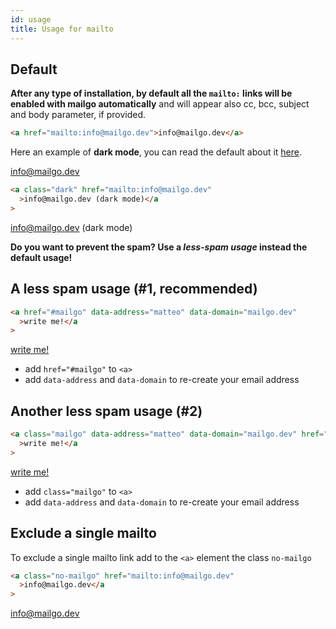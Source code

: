 ```yaml
---
id: usage
title: Usage for mailto
---
```


## Default

**After any type of installation, by default all the `mailto:` links will be enabled with mailgo automatically** and will appear also cc, bcc, subject and body parameter, if provided.

```html
<a href="mailto:info@mailgo.dev">info@mailgo.dev</a>
```

Here an example of **dark mode**, you can read the default about it [here](/docs/dark-mode).

<a href="mailto:info@mailgo.dev">info@mailgo.dev</a>

```html
<a class="dark" href="mailto:info@mailgo.dev"
  >info@mailgo.dev (dark mode)</a
>
```

<a class="dark" href="mailto:info@mailgo.dev">info@mailgo.dev (dark mode)</a>

**Do you want to prevent the spam? Use a _less-spam usage_ instead the default usage!**

## A less spam usage (#1, recommended)

```html
<a href="#mailgo" data-address="matteo" data-domain="mailgo.dev"
  >write me!</a
>
```

<a href="#mailgo" data-address="matteo" data-domain="mailgo.dev">write me!</a>

- add `href="#mailgo"` to `<a>`
- add `data-address` and `data-domain` to re-create your email address

## Another less spam usage (#2)

```html
<a class="mailgo" data-address="matteo" data-domain="mailgo.dev" href=""
  >write me!</a
>
```

<a class="mailgo" data-address="matteo" data-domain="mailgo.dev" href="">write me!</a>

- add `class="mailgo"` to `<a>`
- add `data-address` and `data-domain` to re-create your email address

## Exclude a single mailto

To exclude a single mailto link add to the `<a>` element the class `no-mailgo`

```html
<a class="no-mailgo" href="mailto:info@mailgo.dev"
  >info@mailgo.dev</a
>
```

<a class="no-mailgo" href="mailto:info@mailgo.dev">info@mailgo.dev</a>
